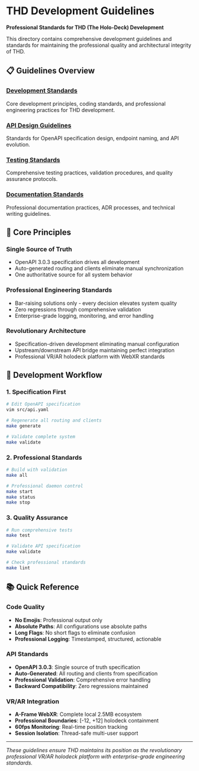 # THD Development Guidelines

**Professional Standards for THD (The Holo-Deck) Development**

This directory contains comprehensive development guidelines and standards for maintaining the professional quality and architectural integrity of THD.

## 📋 Guidelines Overview

### [Development Standards](development-standards.md)
Core development principles, coding standards, and professional engineering practices for THD development.

### [API Design Guidelines](api-design-guidelines.md)
Standards for OpenAPI specification design, endpoint naming, and API evolution.

### [Testing Standards](testing-standards.md)
Comprehensive testing practices, validation procedures, and quality assurance protocols.

### [Documentation Standards](documentation-standards.md)
Professional documentation practices, ADR processes, and technical writing guidelines.

## 🎯 Core Principles

### Single Source of Truth
- OpenAPI 3.0.3 specification drives all development
- Auto-generated routing and clients eliminate manual synchronization
- One authoritative source for all system behavior

### Professional Engineering Standards
- Bar-raising solutions only - every decision elevates system quality
- Zero regressions through comprehensive validation
- Enterprise-grade logging, monitoring, and error handling

### Revolutionary Architecture
- Specification-driven development eliminating manual configuration
- Upstream/downstream API bridge maintaining perfect integration
- Professional VR/AR holodeck platform with WebXR standards

## 🔧 Development Workflow

### 1. Specification First
```bash
# Edit OpenAPI specification
vim src/api.yaml

# Regenerate all routing and clients
make generate

# Validate complete system
make validate
```

### 2. Professional Standards
```bash
# Build with validation
make all

# Professional daemon control
make start
make status
make stop
```

### 3. Quality Assurance
```bash
# Run comprehensive tests
make test

# Validate API specification
make validate

# Check professional standards
make lint
```

## 📚 Quick Reference

### Code Quality
- **No Emojis**: Professional output only
- **Absolute Paths**: All configurations use absolute paths
- **Long Flags**: No short flags to eliminate confusion
- **Professional Logging**: Timestamped, structured, actionable

### API Standards
- **OpenAPI 3.0.3**: Single source of truth specification
- **Auto-Generated**: All routing and clients from specification
- **Professional Validation**: Comprehensive error handling
- **Backward Compatibility**: Zero regressions maintained

### VR/AR Integration
- **A-Frame WebXR**: Complete local 2.5MB ecosystem
- **Professional Boundaries**: [-12, +12] holodeck containment
- **60fps Monitoring**: Real-time position tracking
- **Session Isolation**: Thread-safe multi-user support

---

*These guidelines ensure THD maintains its position as the revolutionary professional VR/AR holodeck platform with enterprise-grade engineering standards.*